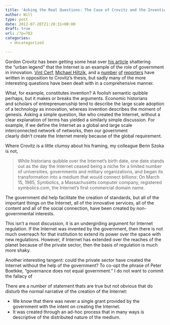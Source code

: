 ```yaml
---
title: 'Asking the Real Questions: The Case of Crovitz and the Invention of the Internet'
author: Will
type: post
date: 2012-07-26T21:20:31+00:00
draft: true
url: /?p=782
categories:
  - Uncategorized

---
```

Gordon Crovitz has been getting some heat over [his article][1] shattering the &#8220;urban legend&#8221; that the Internet is an example of the role of government in innovation. [Vint Cerf][2], [Michael Hiltzik][3], and a [number][4] [of][5] [reporters][6] have written in opposition to Crovitz&#8217;s thesis, but sadly many of the more interesting questions have been dealt with in a comprehensive manner.

What, for example, constitutes invention? A foolish semantic quibble perhaps, but it makes or breaks the arguments. Economic historians and scholars of entreprenueruship tend to describe the large scale adoption of a technology as innovation, whereas invention describes the moment of genesis. Asking a simple question, like who created the Internet, without a clear explanation of terms has yielded a similarly simple discussion. For example, if we define the Internet as a global and large scale interconnected network of networks, then our government clearly didn&#8217;t create the Internet merely because of the global requirement.

Where Crovitz is a little clumsy about his framing, my colleague Berin Szoka is not,

> While historians quibble over the Internet&#8217;s birth date, one date stands out as the day the Internet ceased being a niche for a limited number of universities, governments and military organizations, and began its transformation into a medium that would connect billions: On March 15, 1985, Symbolics, a Massachusetts computer company, registered symbolics.com, the Internet&#8217;s first commercial domain name.

The government did help facilitate the creation of standards, but all of the important things on the Internet, all of the innovative services, all of the content and all of the social connection, have been created by non-governmental interests.

This isn&#8217;t a moot discussion, it is an undergirding argument for Internet regulation. If the Internet was invented by the government, then there is not much overreach for that institution to extend its power over the space with new regulations. However, if Internet has extended over the reaches of the planet because of the private sector, then the basis of regulation is much more shaky.

Another interesting tangent: could the private sector have created the Internet without the help of the government? To co-opt the phrase of Peter Boetkke, &#8220;governance does not equal government.&#8221; I do not want to commit the fallacy of

<div>
  There are a number of statement thats are true but not obvious that do disturb the normal narrative of the creation of the Internet:
</div>

<div>
  <ul>
    <li>
      We know that there was never a single grant provided by the government with the intent on creating the Internet.
    </li>
    <li>
      It was created through an ad-hoc process that in many ways is descriptive of the distributed nature of the medium.
    </li>
  </ul>
</div>

 [1]: http://online.wsj.com/article/SB10000872396390444464304577539063008406518.html
 [2]: http://news.cnet.com/8301-1023_3-57479781-93/no-credit-for-uncle-sam-in-creating-net-vint-cerf-disagrees/
 [3]: http://www.latimes.com/business/money/la-mo-who-invented-internet-20120723,0,5052169.story
 [4]: http://blogs.scientificamerican.com/observations/2012/07/23/yes-government-researchers-really-did-invent-the-internet/
 [5]: http://techpinions.com/wsjs-internet-history-is-way-off/8080
 [6]: http://www.pcmag.com/article2/0,2817,2407539,00.asp